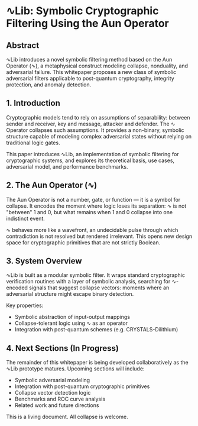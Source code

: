 # ∿Lib: Symbolic Cryptographic Filtering Using the Aun Operator

## Abstract

∿Lib introduces a novel symbolic filtering method based on the Aun Operator (∿), a metaphysical construct modeling collapse, nonduality, and adversarial failure. This whitepaper proposes a new class of symbolic adversarial filters applicable to post-quantum cryptography, integrity protection, and anomaly detection.

## 1. Introduction

Cryptographic models tend to rely on assumptions of separability: between sender and receiver, key and message, attacker and defender. The ∿ Operator collapses such assumptions. It provides a non-binary, symbolic structure capable of modeling complex adversarial states without relying on traditional logic gates.

This paper introduces ∿Lib, an implementation of symbolic filtering for cryptographic systems, and explores its theoretical basis, use cases, adversarial model, and performance benchmarks.

## 2. The Aun Operator (∿)

The Aun Operator is not a number, gate, or function — it is a symbol for collapse. It encodes the moment where logic loses its separation: ∿ is not "between" 1 and 0, but what remains when 1 and 0 collapse into one indistinct event.

∿ behaves more like a wavefront, an undecidable pulse through which contradiction is not resolved but rendered irrelevant. This opens new design space for cryptographic primitives that are not strictly Boolean.

## 3. System Overview

∿Lib is built as a modular symbolic filter. It wraps standard cryptographic verification routines with a layer of symbolic analysis, searching for ∿-encoded signals that suggest collapse vectors: moments where an adversarial structure might escape binary detection.

Key properties:

- Symbolic abstraction of input-output mappings
- Collapse-tolerant logic using ∿ as an operator
- Integration with post-quantum schemes (e.g. CRYSTALS-Dilithium)

## 4. Next Sections (In Progress)

The remainder of this whitepaper is being developed collaboratively as the ∿Lib prototype matures. Upcoming sections will include:

- Symbolic adversarial modeling
- Integration with post-quantum cryptographic primitives
- Collapse vector detection logic
- Benchmarks and ROC curve analysis
- Related work and future directions

This is a living document. All collapse is welcome.
